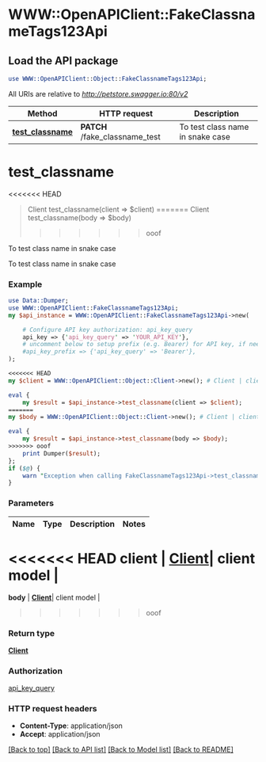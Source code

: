 # WWW::OpenAPIClient::FakeClassnameTags123Api

## Load the API package
```perl
use WWW::OpenAPIClient::Object::FakeClassnameTags123Api;
```

All URIs are relative to *http://petstore.swagger.io:80/v2*

Method | HTTP request | Description
------------- | ------------- | -------------
[**test_classname**](FakeClassnameTags123Api.md#test_classname) | **PATCH** /fake_classname_test | To test class name in snake case


# **test_classname**
<<<<<<< HEAD
> Client test_classname(client => $client)
=======
> Client test_classname(body => $body)
>>>>>>> ooof

To test class name in snake case

To test class name in snake case

### Example 
```perl
use Data::Dumper;
use WWW::OpenAPIClient::FakeClassnameTags123Api;
my $api_instance = WWW::OpenAPIClient::FakeClassnameTags123Api->new(

    # Configure API key authorization: api_key_query
    api_key => {'api_key_query' => 'YOUR_API_KEY'},
    # uncomment below to setup prefix (e.g. Bearer) for API key, if needed
    #api_key_prefix => {'api_key_query' => 'Bearer'},
);

<<<<<<< HEAD
my $client = WWW::OpenAPIClient::Object::Client->new(); # Client | client model

eval { 
    my $result = $api_instance->test_classname(client => $client);
=======
my $body = WWW::OpenAPIClient::Object::Client->new(); # Client | client model

eval { 
    my $result = $api_instance->test_classname(body => $body);
>>>>>>> ooof
    print Dumper($result);
};
if ($@) {
    warn "Exception when calling FakeClassnameTags123Api->test_classname: $@\n";
}
```

### Parameters

Name | Type | Description  | Notes
------------- | ------------- | ------------- | -------------
<<<<<<< HEAD
 **client** | [**Client**](Client.md)| client model | 
=======
 **body** | [**Client**](Client.md)| client model | 
>>>>>>> ooof

### Return type

[**Client**](Client.md)

### Authorization

[api_key_query](../README.md#api_key_query)

### HTTP request headers

 - **Content-Type**: application/json
 - **Accept**: application/json

[[Back to top]](#) [[Back to API list]](../README.md#documentation-for-api-endpoints) [[Back to Model list]](../README.md#documentation-for-models) [[Back to README]](../README.md)

